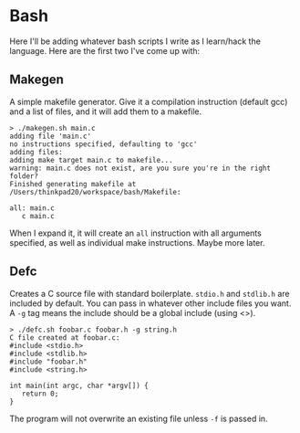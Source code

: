 # Bash

Here I'll be adding whatever bash scripts I write as I learn/hack the language. Here are the first two I've come up with:

## Makegen

A simple makefile generator. Give it a compilation instruction (default gcc) and a list of files, and it will add them to a makefile.

```
> ./makegen.sh main.c
adding file 'main.c'
no instructions specified, defaulting to 'gcc'
adding files:
adding make target main.c to makefile...
warning: main.c does not exist, are you sure you're in the right folder?
Finished generating makefile at /Users/thinkpad20/workspace/bash/Makefile:

all: main.c
   c main.c
```

When I expand it, it will create an `all` instruction with all arguments specified, as well as individual make instructions. Maybe more later.

## Defc

Creates a C source file with standard boilerplate. `stdio.h` and `stdlib.h` are included by default. You can pass in whatever other include files you want. A `-g` tag means the include should be a global include (using <>).

```
> ./defc.sh foobar.c foobar.h -g string.h
C file created at foobar.c:
#include <stdio.h>
#include <stdlib.h>
#include "foobar.h"
#include <string.h>

int main(int argc, char *argv[]) {
   return 0;
}
```

The program will not overwrite an existing file unless `-f` is passed in.